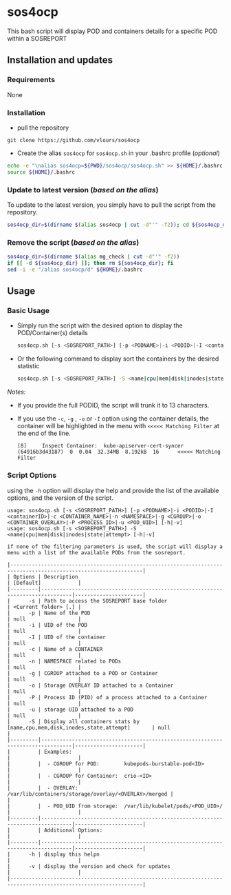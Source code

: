# sos4ocp

This bash script will display POD and containers details for a specific POD within a SOSREPORT

## Installation and updates

### Requirements

None

### Installation

* pull the repository

```text
git clone https://github.com/vlours/sos4ocp
```

* Create the alias `sos4ocp` for `sos4ocp.sh` in your .bashrc profile (_optional_)

```bash
echo -e "\nalias sos4ocp=${PWD}/sos4ocp/sos4ocp.sh" >> ${HOME}/.bashrc
source ${HOME}/.bashrc
```

### Update to latest version (_based on the alias_)

To update to the latest version, you simply have to pull the script from the repository.

```bash
sos4ocp_dir=$(dirname $(alias sos4ocp | cut -d"'" -f2)); cd ${sos4ocp_dir}; git pull origin main; cd -
```

### Remove the script (_based on the alias_)

```bash
sos4ocp_dir=$(dirname $(alias mg_check | cut -d"'" -f2))
if [[ -d ${sos4ocp_dir} ]]; then rm ${sos4ocp_dir}; fi
sed -i -e "/alias sos4ocp/d" ${HOME}/.bashrc
```

## Usage

### Basic Usage

* Simply run the script with the desired option to display the POD/Container(s) details

    ```bash
    sos4ocp.sh [-s <SOSREPORT_PATH>] [-p <PODNAME>|-i <PODID>|-I <containerID>|-c <CONTAINER_NAME>|-n <NAMESPACE>|-g <CGROUP>|-o <CONTAINER_OVERLAY>|-P <PROCESS_ID>|-u <POD_UID>] [-h|-v]
    ```

* Or the following command to display sort the containers by the desired statistic

    ```bash
    sos4ocp.sh [-s <SOSREPORT_PATH>] -S <name|cpu|mem|disk|inodes|state|attempt> [-h]
    ```

_Notes:_

* If you provide the full PODID, the script will trunk it to 13 characters.
* If you use the `-c`, `-g` , `-o` or `-I` option using the container details, the container will be highlighted in the menu with `<<<<< Matching Filter` at the end of the line.

  ```text
  [8]     Inspect Container:  kube-apiserver-cert-syncer  (64916b3d43187)  0  0.04  32.34MB  8.192kB  16      <<<<< Matching Filter
  ```

### Script Options

using the `-h` option will display the help and provide the list of the available options, and the version of the script.

```text
usage: sos4ocp.sh [-s <SOSREPORT_PATH>] [-p <PODNAME>|-i <PODID>|-I <containerID>|-c <CONTAINER_NAME>|-n <NAMESPACE>|-g <CGROUP>|-o <CONTAINER_OVERLAY>|-P <PROCESS_ID>|-u <POD_UID>] [-h|-v]
usage: sos4ocp.sh [-s <SOSREPORT_PATH>] -S <name|cpu|mem|disk|inodes|state|attempt> [-h|-v]

if none of the filtering parameters is used, the script will display a menu with a list of the available PODs from the sosreport.

|-----------------------------------------------------------------------------------------------------------------|
| Options | Description                                                                    | [Default]            |
|---------|--------------------------------------------------------------------------------|----------------------|
|      -s | Path to access the SOSREPORT base folder                                       | <Current folder> [.] |
|      -p | Name of the POD                                                                | null                 |
|      -i | UID of the POD                                                                 | null                 |
|      -I | UID of the container                                                           | null                 |
|      -c | Name of a CONTAINER                                                            | null                 |
|      -n | NAMESPACE related to PODs                                                      | null                 |
|      -g | CGROUP attached to a POD or Container                                          | null                 |
|      -o | Storage OVERLAY ID attached to a Container                                     | null                 |
|      -P | Process ID (PID) of a process attached to a Container                          | null                 |
|      -u | storage UID attached to a POD                                                  | null                 |
|      -S | Display all containers stats by [name,cpu,mem,disk,inodes,state,attempt]       | null                 |
|---------|--------------------------------------------------------------------------------|----------------------|
|         | Examples:                                                                      |                      |
|         |  - CGROUP for POD:        kubepods-burstable-pod<ID>                           |                      |
|         |  - CGROUP for Container:  crio-<ID>                                            |                      |
|         |  - OVERLAY:               /var/lib/containers/storage/overlay/<OVERLAY>/merged |                      |
|         |  - POD_UID from storage:  /var/lib/kubelet/pods/<POD_UID>/                     |                      |
|---------|--------------------------------------------------------------------------------|----------------------|
|         | Additional Options:                                                            |                      |
|---------|--------------------------------------------------------------------------------|----------------------|
|      -h | display this helpn                                                             |                      |
|      -v | display the version and check for updates                                      |                      |
|-----------------------------------------------------------------------------------------------------------------|
```
